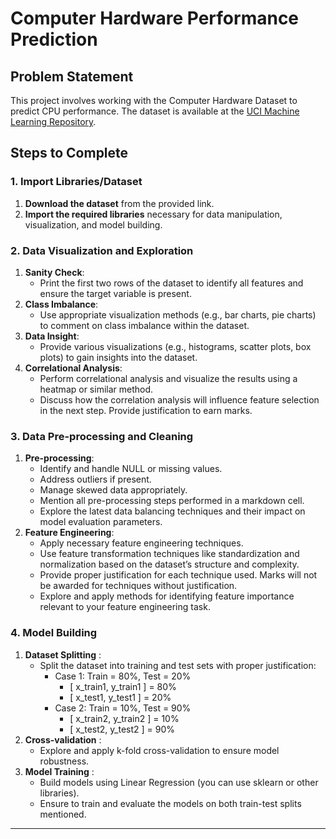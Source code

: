 # Computer Hardware Performance Prediction

## Problem Statement

This project involves working with the Computer Hardware Dataset to predict CPU performance. 
The dataset is available at the [UCI Machine Learning Repository](https://archive.ics.uci.edu/dataset/29/computer+hardware).

## Steps to Complete

### 1. Import Libraries/Dataset
1. **Download the dataset** from the provided link.
2. **Import the required libraries** necessary for data manipulation, visualization, and model building.

### 2. Data Visualization and Exploration
1. **Sanity Check**:
   - Print the first two rows of the dataset to identify all features and ensure the target variable is present.
2. **Class Imbalance**:
   - Use appropriate visualization methods (e.g., bar charts, pie charts) to comment on class imbalance within the dataset.
3. **Data Insight**:
   - Provide various visualizations (e.g., histograms, scatter plots, box plots) to gain insights into the dataset.
4. **Correlational Analysis**:
   - Perform correlational analysis and visualize the results using a heatmap or similar method.
   - Discuss how the correlation analysis will influence feature selection in the next step. Provide justification to earn marks.

### 3. Data Pre-processing and Cleaning 
1. **Pre-processing**:
   - Identify and handle NULL or missing values.
   - Address outliers if present.
   - Manage skewed data appropriately.
   - Mention all pre-processing steps performed in a markdown cell.
   - Explore the latest data balancing techniques and their impact on model evaluation parameters.
2. **Feature Engineering**:
   - Apply necessary feature engineering techniques.
   - Use feature transformation techniques like standardization and normalization based on the dataset’s structure and complexity.
   - Provide proper justification for each technique used. Marks will not be awarded for techniques without justification.
   - Explore and apply methods for identifying feature importance relevant to your feature engineering task.

### 4. Model Building 
1. **Dataset Splitting** :
   - Split the dataset into training and test sets with proper justification:
     - Case 1: Train = 80%, Test = 20%
       - \[ x_train1, y_train1 \] = 80%
       - \[ x_test1, y_test1 \] = 20%
     - Case 2: Train = 10%, Test = 90%
       - \[ x_train2, y_train2 \] = 10%
       - \[ x_test2, y_test2 \] = 90%
2. **Cross-validation** :
   - Explore and apply k-fold cross-validation to ensure model robustness.
3. **Model Training** :
   - Build models using Linear Regression (you can use sklearn or other libraries).
   - Ensure to train and evaluate the models on both train-test splits mentioned.

---

